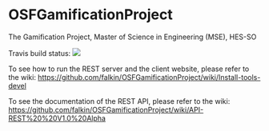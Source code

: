 OSFGamificationProject
======================
The Gamification Project, Master of Science in Engineering (MSE), HES-SO


Travis build status:
<img src="https://travis-ci.org/falkin/OSFGamificationProject.png" />


To see how to run the REST server and the client website, please refer to the wiki:
https://github.com/falkin/OSFGamificationProject/wiki/Install-tools-devel

To see the documentation of the REST API, please refer to the wiki:
https://github.com/falkin/OSFGamificationProject/wiki/API-REST%20%20V1.0%20Alpha